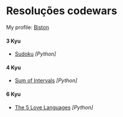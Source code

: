 # Resoluções codewars 
My profile: [Biston](codewars.com/users/Biston)
#### 3 Kyu
- [Sudoku](github.com/BistonN/codewars-solutions/tree/main/3%20kyu/sudoku) *[Python]*
#### 4 Kyu
- [Sum of Intervals](github.com/BistonN/codewars-solutions/tree/main/4kyu/Sum%20of%20Intervals) *[Python]*
#### 6 Kyu
- [The 5 Love Languages](github.com/BistonN/codewars-solutions/tree/main/6%20kyu/The%205%20Love%20Languages)  *[Python]*